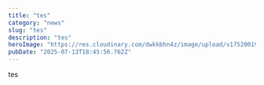 ```yaml
---  
title: "tes"  
category: "news"  
slug: "tes"  
description: "tes"  
heroImage: "https://res.cloudinary.com/dwkkbhn4z/image/upload/v1752001919/uploads/zavjz3zog6dfnfsorenc.jpg"  
pubDate: "2025-07-13T18:45:56.762Z"  
---
```



tes
